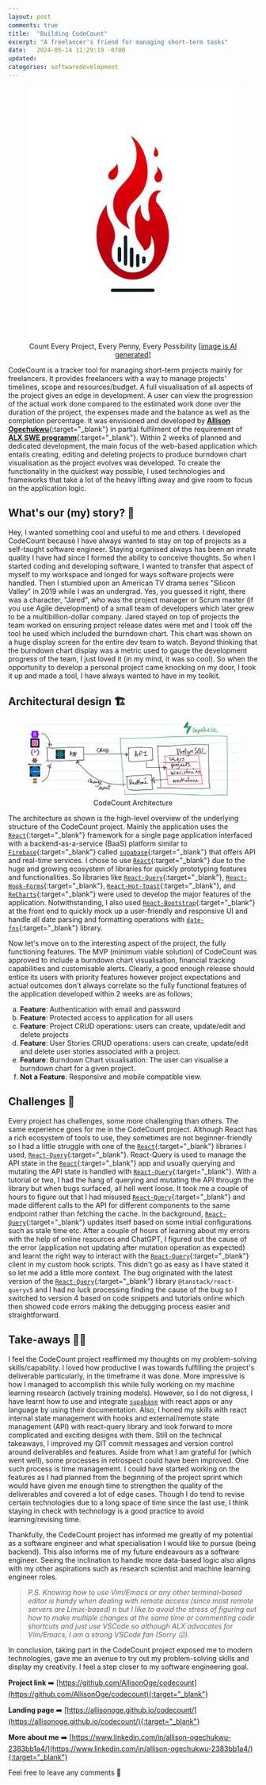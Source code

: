 ```yaml
---
layout: post
comments: true
title:  "Building CodeCount"
excerpt: "A freelancer's friend for managing short-term tasks"
date:   2024-05-14 11:29:19 -0700
updated:  
categories: softwaredevelopment
---
```


<figure style="text-align:center">
  <img style="margin: 0 auto;" src="/assets/images/codecount-logo.webp" alt="count every project, every penny, every possibility" height=512>
  <figcation>Count Every Project, Every Penny, Every Possibility [<a href="https://chat.openai.com/share/266e3e3f-ae9b-4a5d-9813-728b7301b968" target="_blank">image is AI generated</a>]</figcation>
</figure>

CodeCount is a tracker tool for managing short-term projects mainly for freelancers. It provides freelancers with a way to manage projects' timelines, scope and resources/budget. A full visualisation of all aspects of the project gives an edge in development. A user can view the progression of the actual work done compared to the estimated work done over the duration of the project, the expenses made and the balance as well as the completion percentage. It was envisioned and developed by [**Allison Ogechukwu**](https://www.linkedin.com/in/allison-ogechukwu-2383bb1a4/){:target="_blank"} in partial fulfilment of the requirement of [**ALX SWE programm**](https://tech.alxafrica.com/software-engineering-programme-lagos){:target="_blank"}. Within 2 weeks of planned and dedicated development, the main focus of the web-based application which entails creating, editing and deleting projects to produce burndown chart visualisation as the project evolves was developed. To create the functionality in the quickest way possible, I used technologies and frameworks that take a lot of the heavy lifting away and give room to focus on the application logic.


## What's our (my) story? 🤔

Hey, I wanted something cool and useful to me and others. I developed CodeCount because I have always wanted to stay on top of projects as a self-taught software engineer. Staying organised always has been an innate quality I have had since I formed the ability to conceive thoughts. So when I started coding and developing software, I wanted to transfer that aspect of myself to my workspace and longed for ways software projects were handled. Then I stumbled upon an American TV drama series "Silicon Valley" in 2019 while I was an undergrad. Yes, you guessed it right, there was a character, "Jared", who was the project manager or Scrum master (if you use Agile development) of a small team of developers which later grew to be a multibillion-dollar company. Jared stayed on top of projects the team worked on ensuring project release dates were met and I took off the tool he used which included the burndown chart. This chart was shown on a huge display screen for the entire dev team to watch. Beyond thinking that the burndown chart display was a metric used to gauge the development progress of the team, I just loved it (in my mind, it was so cool). So when the opportunity to develop a personal project came knocking on my door, I took it up and made a tool, I have always wanted to have in my toolkit.

## Architectural design 🏗️

<figure style="text-align:center">
  <img src="/assets/images/codecount-architecture.png" alt="devops with gnuradio and docker">
  <figcation>CodeCount Architecture</figcation>
</figure>

The architecture as shown is the high-level overview of the underlying structure of the CodeCount project. Mainly the application uses the [`React`](https://react.dev/){:target="_blank"} framework for a single page application interfaced with a backend-as-a-service (BaaS) platform similar to [`Firebase`](https://firebase.google.com/){:target="_blank"} called [`supabase`](https://supabase.com/){:target="_blank"} that offers API and real-time services. I chose to use [`React`](https://react.dev/){:target="_blank"} due to the huge and growing ecosystem of libraries for quickly prototyping features and functionalities. So libraries like [`React-Query`](https://tanstack.com/query/latest/docs/framework/react/overview){:target="_blank"}, [`React-Hook-Forms`](https://www.react-hook-form.com/){:target="_blank"}, [`React-Hot-Toast`](https://react-hot-toast.com/){:target="_blank"}, and [`ReCharts`](https://recharts.org/en-US/){:target="_blank"} were used to develop the major features of the application. Notwithstanding, I also used [`React-Bootstrap`](https://react-bootstrap.netlify.app/){:target="_blank"} at the front end to quickly mock up a user-friendly and responsive UI and handle all date parsing and formatting operations with [`date-fns`](https://date-fns.org/){:target="_blank"} library.

Now let's move on to the interesting aspect of the project, the fully functioning features. The MVP (minimum viable solution) of CodeCount was approved to include a burndown chart visualisation, financial tracking capabilities and customisable alerts. Clearly, a good enough release should entice its users with priority features however project expectations and actual outcomes don't always correlate so the fully functional features of the application developed within 2 weeks are as follows;
<ol type="a">
<li><strong>Feature</strong>: Authentication with email and password</li>
<li><strong>Feature</strong>: Protected access to application for all users</li>
<li><strong>Feature</strong>: Project CRUD operations: users can create, update/edit and delete projects</li>
<li><strong>Feature</strong>: User Stories CRUD operations: users can create, update/edit and delete user stories associated with a project.</li>
<li><strong>Feature</strong>: Burndown Chart visualisation: The user can visualise a burndown chart for a given project.</li>
<li><strong>Not a Feature</strong>: Responsive and mobile compatible view.</li>
</ol>

## Challenges 💪

Every project has challenges, some more challenging than others. The same experience goes for me in the CodeCount project. Although React has a rich ecosystem of tools to use, they sometimes are not beginner-friendly so I had a little struggle with one of the [`React`](https://react.dev/){:target="_blank"} libraries I used, [`React-Query`](https://tanstack.com/query/latest/docs/framework/react/overview){:target="_blank"}. React-Query is used to manage the API state in the [`React`](https://react.dev/){:target="_blank"} app and usually querying and mutating the API state is handled with [`React-Query`](https://tanstack.com/query/latest/docs/framework/react/overview){:target="_blank"}. With a tutorial or two, I had the hang of querying and mutating the API through the library but when bugs surfaced, all hell went loose. It took me a couple of hours to figure out that I had misused [`React-Query`](https://tanstack.com/query/latest/docs/framework/react/overview){:target="_blank"} and made different calls to the API for different components to the same endpoint rather than fetching the cache. In the background, [`React-Query`](https://tanstack.com/query/latest/docs/framework/react/overview){:target="_blank"} updates itself based on some initial configurations such as stale time etc. After a couple of hours of learning about my errors with the help of online resources and ChatGPT, I figured out the cause of the error (application not updating after mutation operation as expected) and learnt the right way to interact with the [`React-Query`](https://tanstack.com/query/latest/docs/framework/react/overview){:target="_blank"} client in my custom hook scripts. This didn't go as easy as I have stated it so let me add a little more context. The bug originated with the latest version of the [`React-Query`](https://tanstack.com/query/latest/docs/framework/react/overview){:target="_blank"} library `@tanstack/react-queryv5` and I had no luck processing finding the cause of the bug so I switched to version 4 based on code snippets and tutorials online which then showed code errors making the debugging process easier and straightforward.

## Take-aways 🚶‍♀️

I feel the CodeCount project reaffirmed my thoughts on my problem-solving skills/capability. I loved how productive I was towards fulfilling the project's deliverable particularly, in the timeframe it was done. More impressive is how I managed to accomplish this while fully working on my machine learning research (actively training models). However, so I do not digress, I have learnt how to use and integrate [`supabase`](https://supabase.com/) with react apps or any language by using their documentation. Also, I honed my skills with react internal state management with hooks and external/remote state management (API) with react-query library and look forward to more complicated and exciting designs with them. Still on the technical takeaways, I improved my GIT commit messages and version control around deliverables and features. Aside from what I am grateful for (which went well), some processes in retrospect could have been improved. One such process is time management. I could have started working on the features as I had planned from the beginning of the project sprint which would have given me enough time to strengthen the quality of the deliverables and covered a lot of edge cases. Though I do tend to revise certain technologies due to a long space of time since the last use, I think staying in check with technology is a good practice to avoid learning/revising time.

Thankfully, the CodeCount project has informed me greatly of my potential as a software engineer and what specialisation I would like to pursue (being backend). This also informs me of my future endeavours as a software engineer. Seeing the inclination to handle more data-based logic also aligns with my other aspirations such as research scientist and machine learning engineer roles.

>_P.S. Knowing how to use Vim/Emacs or any other terminal-based editor is handy when dealing with remote access (since most remote servers are Linux-based) n but I like to avoid the stress of figuring out how to make multiple changes at the same time or commenting code shortcuts and just use VSCode so although ALX advocates for Vim/Emacs, I am a strong VSCode fan (Sorry 😖)_.

In conclusion, taking part in the CodeCount project exposed me to modern technologies, gave me an avenue to try out my problem-solving skills and display my creativity. I feel a step closer to my software engineering goal.

**Project link** ➡️ [https://github.com/AllisonOge/codecount](https://github.com/AllisonOge/codecount){:target="_blank"}

**Landing page** ➡️ [https://allisonoge.github.io/codecount/](https://allisonoge.github.io/codecount/){:target="_blank"}

**More about me** ➡️ [https://www.linkedin.com/in/allison-ogechukwu-2383bb1a4/](https://www.linkedin.com/in/allison-ogechukwu-2383bb1a4/){:target="_blank"}

Feel free to leave any comments 🙏
